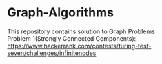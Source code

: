 # Graph-Algorithms
This repository contains solution to Graph Problems<br/>
Problem 1(Strongly Connected Components): https://www.hackerrank.com/contests/turing-test-seven/challenges/infinitenodes <br/>
